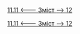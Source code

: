 [11.11 <--- ](11_11.md) [   Зміст   ](README.md) [--> 12](12.md)



[11.11 <--- ](11_11.md) [   Зміст   ](README.md) [--> 12](12.md)